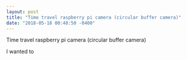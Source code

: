 ```yaml
---
layout: post
title: "Time travel raspberry pi camera (circular buffer camera)"
date: "2018-05-18 00:48:50 -0400"
---
```


Time travel raspberry pi camera (circular buffer camera)

I wanted to 
